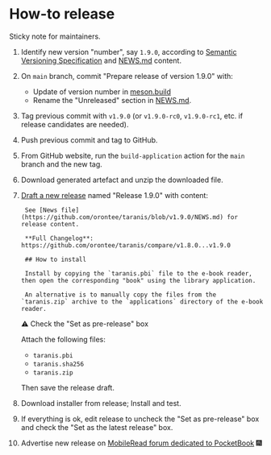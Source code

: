 # How-to release

Sticky note for maintainers.

1. Identify new version "number", say `1.9.0`, according to [Semantic
   Versioning Specification](https://semver.org/) and
   [NEWS.md](../NEWS.md) content.

2. On `main` branch, commit "Prepare release of version 1.9.0" with:
   - Update of version number in [meson.build](../meson.build)
   - Rename the "Unreleased" section in [NEWS.md](../NEWS.md).

3. Tag previous commit with `v1.9.0` (or `v1.9.0-rc0`, `v1.9.0-rc1`,
   etc. if release candidates are needed).

4. Push previous commit and tag to GitHub.

5. From GitHub website, run the `build-application` action for the
   `main` branch and the new tag.

6. Download generated artefact and unzip the downloaded file.

7. [Draft a new
   release](https://github.com/orontee/taranis/releases/new) named
   "Release 1.9.0" with content:

        See [News file](https://github.com/orontee/taranis/blob/v1.9.0/NEWS.md) for release content.

        **Full Changelog**: https://github.com/orontee/taranis/compare/v1.8.0...v1.9.0

        ## How to install

        Install by copying the `taranis.pbi` file to the e-book reader, then open the corresponding "book" using the library application.

        An alternative is to manually copy the files from the `taranis.zip` archive to the `applications` directory of the e-book reader.

   ⚠️ Check the "Set as pre-release" box

   Attach the following files:
   - `taranis.pbi`
   - `taranis.sha256`
   - `taranis.zip`

   Then save the release draft.

8. Download installer from release; Install and test.

9. If everything is ok, edit release to uncheck the "Set as
   pre-release" box and check the "Set as the latest release" box.

10. Advertise new release on [MobileRead forum dedicated to
    PocketBook](https://www.mobileread.com/forums/forumdisplay.php?f=206) 🎆
